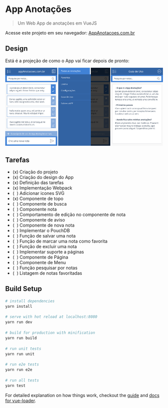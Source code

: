 # App Anotações

> Um Web App de anotações em VueJS

Acesse este projeto em seu navegador: [AppAnotacoes.com.br](http://appanotacoes.com.br/)

## Design
Está é a projeção de como o App vai ficar depois de pronto:

![Projeção do App](screenshots/projecao-app.png)

## Tarefas
* (x) Criação do projeto
* (x) Criação do design do App
* (x) Definição das tarefas
* (x) Implementação Webpack
* (&nbsp;&nbsp;) Adicionar icones SVG
* (x) Componente de topo
* (&nbsp;&nbsp;) Componente de busca
* (&nbsp;&nbsp;) Componente nota
* (&nbsp;&nbsp;) Comportamento de edição no componente de nota
* (&nbsp;&nbsp;) Componente de aviso
* (&nbsp;&nbsp;) Componente de nova nota
* (&nbsp;&nbsp;) Implementar o PouchDB
* (&nbsp;&nbsp;) Função de salvar uma nota
* (&nbsp;&nbsp;) Função de marcar uma nota como favorita
* (&nbsp;&nbsp;) Função de excluir uma nota
* (&nbsp;&nbsp;) Implementar suporte a páginas
* (&nbsp;&nbsp;) Componente de Página
* (&nbsp;&nbsp;) Componente de Menu
* (&nbsp;&nbsp;) Função pesquisar por notas
* (&nbsp;&nbsp;) Listagem de notas favoritadas

## Build Setup

``` bash
# install dependencies
yarn install

# serve with hot reload at localhost:8080
yarn run dev

# build for production with minification
yarn run build

# run unit tests
yarn run unit

# run e2e tests
yarn run e2e

# run all tests
yarn test
```

For detailed explanation on how things work, checkout the [guide](http://vuejs-templates.github.io/webpack/) and [docs for vue-loader](http://vuejs.github.io/vue-loader).
